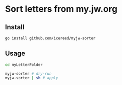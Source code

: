 # Sort letters from my.jw.org

## Install

```sh
go install github.com/icereed/myjw-sorter
```

## Usage

```sh
cd myLetterFolder

myjw-sorter # dry-run
myjw-sorter | sh # apply
```
